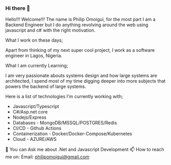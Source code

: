 ### Hi there 👋

Hello!!! Welcome!!! The name is Philip Omoigui, for the most part I am a Backend Engineer but I do anything revolving around the web using javascript and c# with the right motivation.

What I work on these days;

Apart from thinking of my next super cool project, I work as a software engineer in Lagos, Nigeria.

What I am currently Learning;

I am very passionate abouts systems design and how large systems are architected, I spend most of my time digging deeper into more subjects that powers the backend of large systems.

Here is a list of technologies I'm currently working with;
- Javascript/Typescript
- C#/Asp.net core
- Nodejs/Express
- Databases - MongoDB/MSSQL/POSTGRES/Redis
- CI/CD - Github Actions
- Containerization - Docker/Docker-Compose/Kubernetes
- Cloud - AZURE/AWS

💬 You can Ask me about .Net and Javascript Development 
📫 How to reach me on: Email: <a>philipomoigui@gmail.com</a> 

<!--
**philipomoigui/philipomoigui** is a ✨ _special_ ✨ repository because its `README.md` (this file) appears on your GitHub profile.

Here are some ideas to get you started:

- 🔭 I’m currently working on ...Web Application using Microsoft Cognitive Services to Detect faces, and Emotions in Images.
- 🌱 I’m currently learning how to use VueJs To make more 
- 👯 I’m looking to collaborate on Open Source Projects within .Net and Javascript Ecosystem. (Open to learning  beyond my comfort zone as well)
- 🤔 I’m looking for help with ...
- 💬 Ask me about .Net Development
- 📫 How to reach me: Email: <a>philipomoigui@gmail.com</a> 
- 😄 Pronouns: ...
- ⚡ Fun fact: ...
-->
